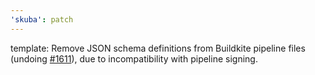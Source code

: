 ```yaml
---
'skuba': patch
---
```


template: Remove JSON schema definitions from Buildkite pipeline files (undoing [#1611](https://github.com/seek-oss/skuba/pull/1611)),
due to incompatibility with pipeline signing.

